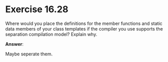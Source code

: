 # Exercise 16.28

Where would you place the definitions for the member functions and static data members of your class templates if the compiler you use supports the separation compilation model? Explain why.

**Answer**:

Maybe seperate them.

